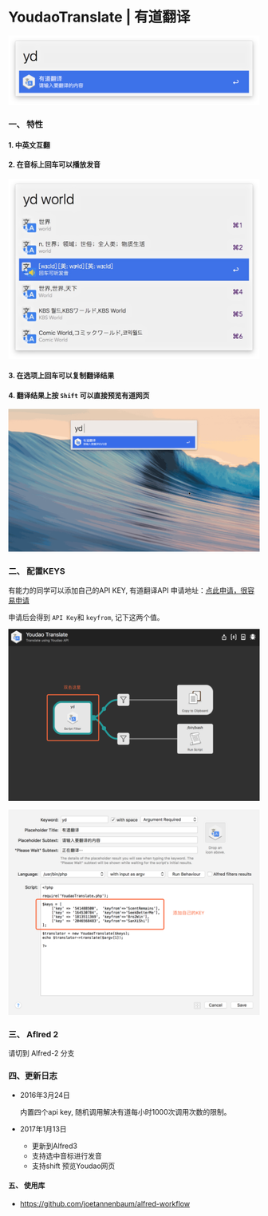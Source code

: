 
YoudaoTranslate | 有道翻译
===============

![screenshot_1](screenshot/screenshot_1.png)

### 一、 特性

#### 1. 中英文互翻

#### 2. 在音标上回车可以播放发音

![screenshot_3](screenshot/screenshot_3.png)

#### 3. 在选项上回车可以复制翻译结果

#### 4. 翻译结果上按 `Shift` 可以直接预览有道网页

![screenshot_4](screenshot/screenshot_4.gif)

### 二、 配置KEYS

有能力的同学可以添加自己的API KEY, 有道翻译API 申请地址：[点此申请，很容易申请](http://fanyi.youdao.com/openapi?path=data-mode)

申请后会得到 `API Key`和 `keyfrom`, 记下这两个值。

![screenshot_5](screenshot/screenshot_5.png)

![screenshot_6](screenshot/screenshot_6.png)

### 三、 Aflred 2


请切到 Alfred-2 分支

### 四、更新日志

- 2016年3月24日

  内置四个api key, 随机调用解决有道每小时1000次调用次数的限制。

- 2017年1月13日

  - 更新到Alfred3
  - 支持选中音标进行发音
  - 支持shift 预览Youdao网页


#### 五、 使用库

- https://github.com/joetannenbaum/alfred-workflow